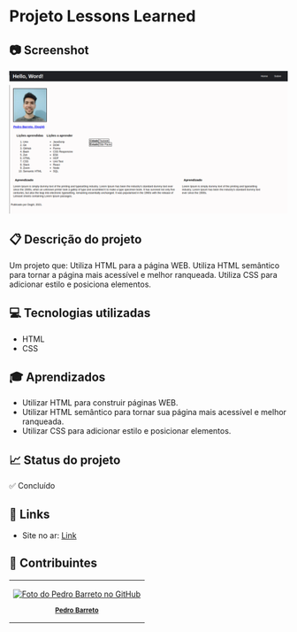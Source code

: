 # Projeto Lessons Learned

## 📷 Screenshot
![Screenshot](./Screenshot.png)

## 📋 Descrição do projeto
Um projeto que: Utiliza HTML para a página WEB. Utiliza HTML semântico para tornar a página mais acessível e melhor ranqueada. Utiliza CSS para adicionar estilo e posiciona elementos.

## 💻 Tecnologias utilizadas
- HTML
- CSS

## 🎓 Aprendizados
- Utilizar HTML para construir páginas WEB.
- Utilizar HTML semântico para tornar sua página mais acessível e melhor ranqueada.
- Utilizar CSS para adicionar estilo e posicionar elementos.
## 📈 Status do projeto
✅ Concluído

## 🚀 Links
- Site no ar: [Link](https://dogl4.github.io/lessons-learned/index.html)

## :busts_in_silhouette: Contribuintes
<table>

<tr  style="width:120px">

<td  align="center">

<a  target=”_blank”  href="https://github.com/Dogl4">

<img  src="https://avatars.githubusercontent.com/u/85720722?s=400&u=c260de98c1eee20df67d72857c3bcc8682fed68a&v=4"  width="100px;"  alt="Foto do Pedro Barreto no GitHub"/><br>

<sub>

<b>Pedro Barreto</b>

</sub>

</a>

</td>

</tr>

</table>
